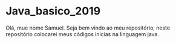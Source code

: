 # Java_basico_2019
Olá, mue nome  Samuel.
Seja bem vindo ao meu repositório, neste repositório colocarei meus códigos inicias na linguagem java. 
